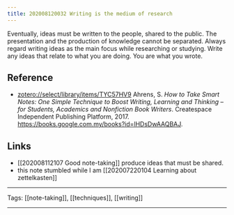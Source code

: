```yaml
---
title: 202008120032 Writing is the medium of research
---
```


Eventually, ideas must be written to the people, shared to the public. The presentation and the production of knowledge cannot be separated. Always regard writing ideas as the main focus while researching or studying. Write any ideas that relate to what you are doing. You are what you wrote.

## Reference

- [zotero://select/library/items/TYC57HV9](zotero://select/library/items/TYC57HV9) Ahrens, S. *How to Take Smart Notes: One Simple Technique to Boost Writing, Learning and Thinking – for Students, Academics and Nonfiction Book Writers*. Createspace Independent Publishing Platform, 2017. https://books.google.com.my/books?id=lHDsDwAAQBAJ.

## Links

- [[202008112107 Good note-taking]] produce ideas that must be shared.
- this note stumbled while I am [[202007220104 Learning about zettelkasten]]

---

Tags: [[note-taking]], [[techniques]], [[writing]]

---